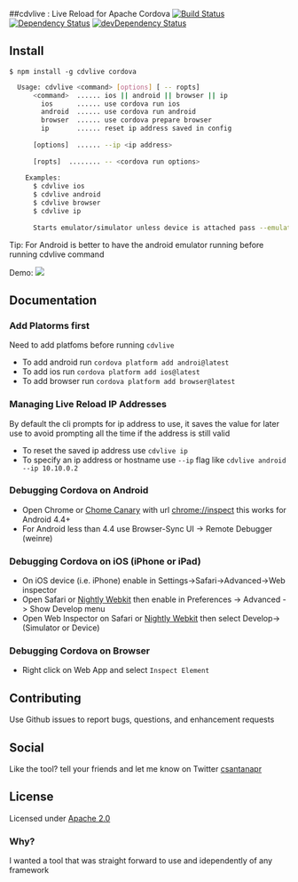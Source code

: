 ##cdvlive : Live Reload for Apache Cordova
[![Build Status](https://travis-ci.org/csantanapr/cdvlive.svg?branch=master)](https://travis-ci.org/csantanapr/cdvlive)
[![Dependency Status](https://david-dm.org/csantanapr/cdvlive.svg)](https://david-dm.org/csantanapr/cdvlive)
[![devDependency Status](https://david-dm.org/csantanapr/cdvlive/dev-status.svg)](https://david-dm.org/csantanapr/cdvlive#info=devDependencies)



## Install

    $ npm install -g cdvlive cordova


```bash    
  Usage: cdvlive <command> [options] [ -- ropts]
      <command>  ...... ios || android || browser || ip
        ios      ...... use cordova run ios
        android  ...... use cordova run android
        browser  ...... use cordova prepare browser
        ip       ...... reset ip address saved in config 
        
      [options]  ...... --ip <ip address>
      
      [ropts]  ........ -- <cordova run options>
      
    Examples:
      $ cdvlive ios
      $ cdvlive android
      $ cdvlive browser
      $ cdvlive ip
    
      Starts emulator/simulator unless device is attached pass --emulator to force


```
Tip: For Android is better to have the android emulator running before running cdvlive command
 
  Demo:
 ![](cdvlive.gif)
 
## Documentation

### Add Platorms first
Need to add platfoms before running `cdvlive`
- To add android run `cordova platform add androi@latest`
- To add ios run `cordova platform add ios@latest`
- To add browser run `cordova platform add browser@latest`

### Managing Live Reload IP Addresses
 By default the cli prompts for ip address to use, it saves the value for later use to avoid prompting all the time if the address is still valid
 
 - To reset the saved ip address use `cdvlive ip`
 - To specify an ip address or hostname use `--ip` flag like `cdvlive android --ip 10.10.0.2`
 
### Debugging Cordova on Android 
  - Open Chrome or [Chome Canary](https://www.google.com/chrome/browser/canary.html) with url [chrome://inspect](chrome://inspect/#devices) this works for Android 4.4+
  - For Android less than 4.4 use Browser-Sync UI -> Remote Debugger (weinre)
 
### Debugging Cordova on iOS (iPhone or iPad)
  - On iOS device (i.e. iPhone) enable in Settings->Safari->Advanced->Web inspector
  - Open Safari or [Nightly Webkit](https://webkit.org/nightly/) then enable in Preferences -> Advanced - > Show Develop menu
  - Open Web Inspector on Safari or [Nightly Webkit](https://webkit.org/nightly/) then select Develop->(Simulator or Device) 

### Debugging Cordova on Browser
  - Right click on Web App and select `Inspect Element` 
 
## Contributing
Use Github issues to report bugs, questions, and enhancement requests

## Social
Like the tool? tell your friends and let me know on Twitter [csantanapr](https://twitter.com/csantanapr)

## License
Licensed under [Apache 2.0](LICENSE-Apache-2.0)
 
### Why?
I wanted a tool that was straight forward to use and idependently of any framework
